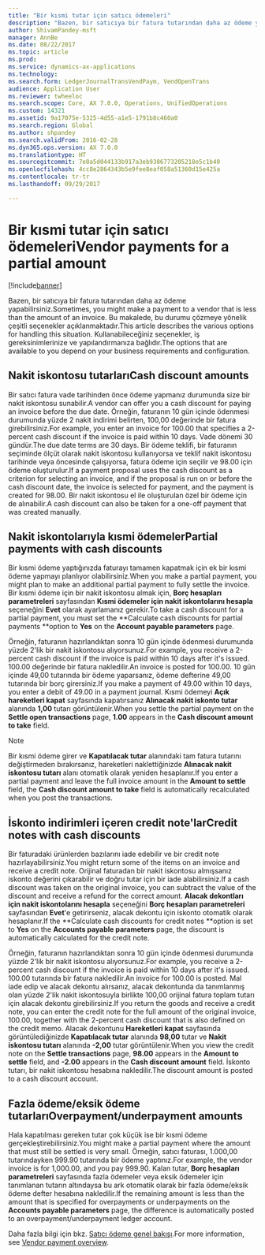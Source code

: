 ```yaml
---
title: "Bir kısmi tutar için satıcı ödemeleri"
description: "Bazen, bir satıcıya bir fatura tutarından daha az ödeme yapabilirsiniz. Bu makalede, bu durumu çözmeye yönelik çeşitli seçenekler açıklanmaktadır. Kullanabileceğiniz seçenekler, iş gereksinimlerinize ve yapılandırmanıza bağlıdır."
author: ShivamPandey-msft
manager: AnnBe
ms.date: 08/22/2017
ms.topic: article
ms.prod: 
ms.service: dynamics-ax-applications
ms.technology: 
ms.search.form: LedgerJournalTransVendPaym, VendOpenTrans
audience: Application User
ms.reviewer: twheeloc
ms.search.scope: Core, AX 7.0.0, Operations, UnifiedOperations
ms.custom: 14321
ms.assetid: 9a17075e-5325-4d55-a1e5-1791b8c460a0
ms.search.region: Global
ms.author: shpandey
ms.search.validFrom: 2016-02-28
ms.dyn365.ops.version: AX 7.0.0
ms.translationtype: HT
ms.sourcegitcommit: 7e0a5d044133b917a3eb9386773205218e5c1b40
ms.openlocfilehash: 4cc8e2864343b5e9fee8eaf058a51360d15e425a
ms.contentlocale: tr-tr
ms.lasthandoff: 09/29/2017

---
```


# <a name="vendor-payments-for-a-partial-amount"></a><span data-ttu-id="ad6e1-105">Bir kısmi tutar için satıcı ödemeleri</span><span class="sxs-lookup"><span data-stu-id="ad6e1-105">Vendor payments for a partial amount</span></span>

[!include[banner](../includes/banner.md)]


<span data-ttu-id="ad6e1-106">Bazen, bir satıcıya bir fatura tutarından daha az ödeme yapabilirsiniz.</span><span class="sxs-lookup"><span data-stu-id="ad6e1-106">Sometimes, you might make a payment to a vendor that is less than the amount of an invoice.</span></span> <span data-ttu-id="ad6e1-107">Bu makalede, bu durumu çözmeye yönelik çeşitli seçenekler açıklanmaktadır.</span><span class="sxs-lookup"><span data-stu-id="ad6e1-107">This article describes the various options for handling this situation.</span></span> <span data-ttu-id="ad6e1-108">Kullanabileceğiniz seçenekler, iş gereksinimlerinize ve yapılandırmanıza bağlıdır.</span><span class="sxs-lookup"><span data-stu-id="ad6e1-108">The options that are available to you depend on your business requirements and configuration.</span></span> 

<a name="cash-discount-amounts"></a><span data-ttu-id="ad6e1-109">Nakit iskontosu tutarları</span><span class="sxs-lookup"><span data-stu-id="ad6e1-109">Cash discount amounts</span></span>
---------------------

<span data-ttu-id="ad6e1-110">Bir satıcı fatura vade tarihinden önce ödeme yapmanız durumunda size bir nakit iskontosu sunabilir.</span><span class="sxs-lookup"><span data-stu-id="ad6e1-110">A vendor can offer you a cash discount for paying an invoice before the due date.</span></span> <span data-ttu-id="ad6e1-111">Örneğin, faturanın 10 gün içinde ödenmesi durumunda yüzde 2 nakit indirimi belirten, 100,00 değerinde bir fatura girebilirsiniz.</span><span class="sxs-lookup"><span data-stu-id="ad6e1-111">For example, you enter an invoice for 100.00 that specifies a 2-percent cash discount if the invoice is paid within 10 days.</span></span> <span data-ttu-id="ad6e1-112">Vade dönemi 30 gündür.</span><span class="sxs-lookup"><span data-stu-id="ad6e1-112">The due date terms are 30 days.</span></span> <span data-ttu-id="ad6e1-113">Bir ödeme teklifi, bir faturanın seçiminde ölçüt olarak nakit iskontosu kullanıyorsa ve teklif nakit iskontosu tarihinde veya öncesinde çalışıyorsa, fatura ödeme için seçilir ve 98.00 için ödeme oluşturulur.</span><span class="sxs-lookup"><span data-stu-id="ad6e1-113">If a payment proposal uses the cash discount as a criterion for selecting an invoice, and if the proposal is run on or before the cash discount date, the invoice is selected for payment, and the payment is created for 98.00.</span></span> <span data-ttu-id="ad6e1-114">Bir nakit iskontosu el ile oluşturulan özel bir ödeme için de alınabilir.</span><span class="sxs-lookup"><span data-stu-id="ad6e1-114">A cash discount can also be taken for a one-off payment that was created manually.</span></span>

## <a name="partial-payments-with-cash-discounts"></a><span data-ttu-id="ad6e1-115">Nakit iskontolarıyla kısmi ödemeler</span><span class="sxs-lookup"><span data-stu-id="ad6e1-115">Partial payments with cash discounts</span></span>
<span data-ttu-id="ad6e1-116">Bir kısmi ödeme yaptığınızda faturayı tamamen kapatmak için ek bir kısmi ödeme yapmayı planlıyor olabilirsiniz.</span><span class="sxs-lookup"><span data-stu-id="ad6e1-116">When you make a partial payment, you might plan to make an additional partial payment to fully settle the invoice.</span></span> <span data-ttu-id="ad6e1-117">Bir kısmi ödeme için bir nakit iskontosu almak için, **Borç hesapları parametreleri** sayfasından **Kısmi ödemeler için nakit iskontolarını hesapla** seçeneğini **Evet** olarak ayarlamanız gerekir.</span><span class="sxs-lookup"><span data-stu-id="ad6e1-117">To take a cash discount for a partial payment, you must set the **Calculate cash discounts for partial payments **option to **Yes** on the **Account payable parameters** page.</span></span> 

<span data-ttu-id="ad6e1-118">Örneğin, faturanın hazırlandıktan sonra 10 gün içinde ödenmesi durumunda yüzde 2'lik bir nakit iskontosu alıyorsunuz.</span><span class="sxs-lookup"><span data-stu-id="ad6e1-118">For example, you receive a 2-percent cash discount if the invoice is paid within 10 days after it's issued.</span></span> <span data-ttu-id="ad6e1-119">100.00 değerinde bir fatura nakledilir.</span><span class="sxs-lookup"><span data-stu-id="ad6e1-119">An invoice is posted for 100.00.</span></span> <span data-ttu-id="ad6e1-120">10 gün içinde 49,00 tutarında bir ödeme yaparsanız, ödeme defterine 49,00 tutarında bir borç girersiniz.</span><span class="sxs-lookup"><span data-stu-id="ad6e1-120">If you make a payment of 49.00 within 10 days, you enter a debit of 49.00 in a payment journal.</span></span> <span data-ttu-id="ad6e1-121">Kısmi ödemeyi **Açık hareketleri kapat** sayfasında kapatırsanız **Alınacak nakit iskonto tutar** alanında **1,00** tutarı görüntülenir.</span><span class="sxs-lookup"><span data-stu-id="ad6e1-121">When you settle the partial payment on the **Settle open transactions** page, **1.00** appears in the **Cash discount amount to take** field.</span></span> 

> [!NOTE] 
> <span data-ttu-id="ad6e1-122">Bir kısmi ödeme girer ve **Kapatılacak tutar** alanındaki tam fatura tutarını değiştirmeden bırakırsanız, hareketleri naklettiğinizde **Alınacak nakit iskontosu tutarı** alanı otomatik olarak yeniden hesaplanır.</span><span class="sxs-lookup"><span data-stu-id="ad6e1-122">If you enter a partial payment and leave the full invoice amount in the **Amount to settle** field, the **Cash discount amount to take** field is automatically recalculated when you post the transactions.</span></span>

## <a name="credit-notes-with-cash-discounts"></a><span data-ttu-id="ad6e1-123">İskonto indirimleri içeren credit note'lar</span><span class="sxs-lookup"><span data-stu-id="ad6e1-123">Credit notes with cash discounts</span></span>
<span data-ttu-id="ad6e1-124">Bir faturadaki ürünlerden bazılarını iade edebilir ve bir credit note hazırlayabilirsiniz.</span><span class="sxs-lookup"><span data-stu-id="ad6e1-124">You might return some of the items on an invoice and receive a credit note.</span></span> <span data-ttu-id="ad6e1-125">Orijinal faturadan bir nakit iskontosu almışsanız iskonto değerini çıkarabilir ve doğru tutar için bir iade alabilirsiniz.</span><span class="sxs-lookup"><span data-stu-id="ad6e1-125">If a cash discount was taken on the original invoice, you can subtract the value of the discount and receive a refund for the correct amount.</span></span> <span data-ttu-id="ad6e1-126">**Alacak dekontları için nakit iskontolarını hesapla** seçeneğini **Borç hesapları parametreleri** sayfasından **Evet**'e getirirseniz, alacak dekontu için iskonto otomatik olarak hesaplanır.</span><span class="sxs-lookup"><span data-stu-id="ad6e1-126">If the **Calculate cash discounts for credit notes **option is set to **Yes** on the **Accounts payable parameters** page, the discount is automatically calculated for the credit note.</span></span> 

<span data-ttu-id="ad6e1-127">Örneğin, faturanın hazırlandıktan sonra 10 gün içinde ödenmesi durumunda yüzde 2'lik bir nakit iskontosu alıyorsunuz.</span><span class="sxs-lookup"><span data-stu-id="ad6e1-127">For example, you receive a 2-percent cash discount if the invoice is paid within 10 days after it's issued.</span></span> <span data-ttu-id="ad6e1-128">100.00 tutarında bir fatura nakledilir.</span><span class="sxs-lookup"><span data-stu-id="ad6e1-128">An invoice for 100.00 is posted.</span></span> <span data-ttu-id="ad6e1-129">Mal iade edip ve alacak dekontu alırsanız, alacak dekontunda da tanımlanmış olan yüzde 2'lik nakit iskontosuyla birlikte 100,00 orijinal fatura toplam tutarı için alacak dekontu girebilirsiniz.</span><span class="sxs-lookup"><span data-stu-id="ad6e1-129">If you return the goods and receive a credit note, you can enter the credit note for the full amount of the original invoice, 100.00, together with the 2-percent cash discount that is also defined on the credit memo.</span></span>  <span data-ttu-id="ad6e1-130">Alacak dekontunu **Hareketleri kapat** sayfasında görüntülediğinizde **Kapatılacak tutar** alanında **98,00** tutar ve **Nakit iskontosu tutarı** alanında **-2,00** tutar görüntülenir.</span><span class="sxs-lookup"><span data-stu-id="ad6e1-130">When you view the credit note on the **Settle transactions** page, **98.00** appears in the **Amount to settle** field, and **-2.00** appears in the **Cash discount amount** field.</span></span> <span data-ttu-id="ad6e1-131">İskonto tutarı, bir nakit iskontosu hesabına nakledilir.</span><span class="sxs-lookup"><span data-stu-id="ad6e1-131">The discount amount is posted to a cash discount account.</span></span>

## <a name="overpaymentunderpayment-amounts"></a><span data-ttu-id="ad6e1-132">Fazla ödeme/eksik ödeme tutarları</span><span class="sxs-lookup"><span data-stu-id="ad6e1-132">Overpayment/underpayment amounts</span></span>
<span data-ttu-id="ad6e1-133">Hala kapatılması gereken tutar çok küçük ise bir kısmi ödeme gerçekleştirebilirsiniz.</span><span class="sxs-lookup"><span data-stu-id="ad6e1-133">You might make a partial payment where the amount that must still be settled is very small.</span></span> <span data-ttu-id="ad6e1-134">Örneğin, satıcı faturası, 1.000,00 tutarındayken 999.90 tutarında bir ödeme yaptınız.</span><span class="sxs-lookup"><span data-stu-id="ad6e1-134">For example, the vendor invoice is for 1,000.00, and you pay 999.90.</span></span> <span data-ttu-id="ad6e1-135">Kalan tutar, **Borç hesapları parametreleri** sayfasında fazla ödemeler veya eksik ödemeler için tanımlanan tutarın altındaysa bu ark otomatik olarak bir fazla ödeme/eksik ödeme defter hesabına nakledilir.</span><span class="sxs-lookup"><span data-stu-id="ad6e1-135">If the remaining amount is less than the amount that is specified for overpayments or underpayments on the **Accounts payable parameters** page, the difference is automatically posted to an overpayment/underpayment ledger account.</span></span>


<span data-ttu-id="ad6e1-136">Daha fazla bilgi için bkz. [Satıcı ödeme genel bakışı](../cash-bank-management/tasks/vendor-payment-overview.md).</span><span class="sxs-lookup"><span data-stu-id="ad6e1-136">For more information, see [Vendor payment overview](../cash-bank-management/tasks/vendor-payment-overview.md).</span></span>

